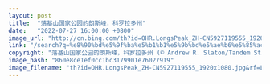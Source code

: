 ```yaml
---
layout: post
title:  "落基山国家公园的朗斯峰，科罗拉多州"
date:   "2022-07-27 16:00:00 +0800"
image_url: "http://cn.bing.com/th?id=OHR.LongsPeak_ZH-CN5927119555_1920x1080.jpg&rf=LaDigue_1920x1080.jpg&pid=hp"
link: "/search?q=%e8%90%bd%e5%9f%ba%e5%b1%b1%e5%9b%bd%e5%ae%b6%e5%85%ac%e5%9b%ad&form=hpcapt&mkt=zh-cn"
copyright: "落基山国家公园的朗斯峰，科罗拉多州 (© Andrew R. Slaton/Tandem Stills + Motion)"
image_hash: "860e8ce1ef0cc1bc3179901e76027919"
image_filename: "th?id=OHR.LongsPeak_ZH-CN5927119555_1920x1080.jpg&rf=LaDigue_1920x1080.jpg&pid=hp"
---
```

